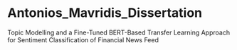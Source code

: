 # Antonios_Mavridis_Dissertation
Topic Modelling and a Fine-Tuned BERT-Based Transfer Learning Approach for Sentiment Classification of Financial News Feed
